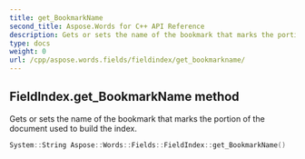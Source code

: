 ```yaml
---
title: get_BookmarkName
second_title: Aspose.Words for C++ API Reference
description: Gets or sets the name of the bookmark that marks the portion of the document used to build the index. 
type: docs
weight: 0
url: /cpp/aspose.words.fields/fieldindex/get_bookmarkname/
---
```

## FieldIndex.get_BookmarkName method


Gets or sets the name of the bookmark that marks the portion of the document used to build the index.

```cpp
System::String Aspose::Words::Fields::FieldIndex::get_BookmarkName()
```


